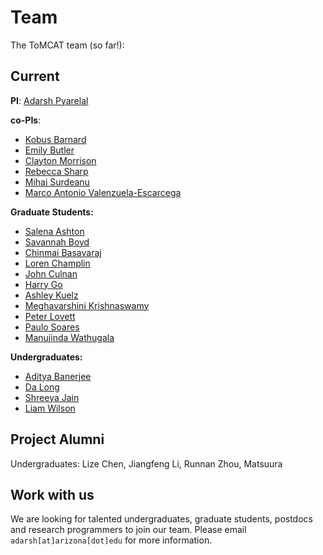 Team
====

The ToMCAT team (so far!):

Current
-------

**PI**: [Adarsh Pyarelal](http://adarsh.cc)

**co-PIs**:

- [Kobus Barnard](http://kobus.ca)
- [Emily Butler](https://cals.arizona.edu/fcs/faculty/emily_butler)
- [Clayton Morrison](https://ml4ai.github.io/people/clayton/)
- [Rebecca Sharp](https://scholar.google.com/citations?user=IZlAzi0AAAAJ&hl=en&oi=ao)
- [Mihai Surdeanu](http://surdeanu.info/mihai/)
- [Marco Antonio Valenzuela-Escarcega](https://scholar.google.com/citations?user=uU2UhGIAAAAJ&hl=en)

**Graduate Students:**
- [Salena Ashton](https://github.com/SalenaAshton)
- [Savannah Boyd](https://cals.arizona.edu/fcs/grad/savannah_boyd)
- [Chinmai Basavaraj](https://www.cs.arizona.edu/person/chinmai-basavaraj-0)
- [Loren Champlin](https://ischool.arizona.edu/people/loren-champlin)
- [John Culnan](https://linguistics.arizona.edu/user/john-culnan)
- [Harry Go](https://cals.arizona.edu/fcs/grad/go_keunjae)
- [Ashley Kuelz](https://cals.arizona.edu/fcs/grad/ashley_kuelz)
- [Meghavarshini Krishnaswamy](https://linguistics.arizona.edu/user/meghavarshini-krishnaswamy)
- [Peter Lovett](https://www.cs.arizona.edu/person/peter-lovett)
- [Paulo Soares](https://www.cs.arizona.edu/person/paulo-soares)
- [Manujinda Wathugala](https://www.cs.arizona.edu/person/manujinda-wathugala)

**Undergraduates:**
- [Aditya Banerjee](https://github.com/Adi-UA)
- [Da Long](https://github.com/dl932)
- [Shreeya Jain](https://github.com/shreeyajain)
- [Liam Wilson](https://github.com/wilsonliam)

Project Alumni
--------------

Undergraduates: Lize Chen, Jiangfeng Li, Runnan Zhou, Matsuura

Work with us
------------

We are looking for talented undergraduates, graduate students, postdocs and
research programmers to join our team. Please email `adarsh[at]arizona[dot]edu`
for more information.
